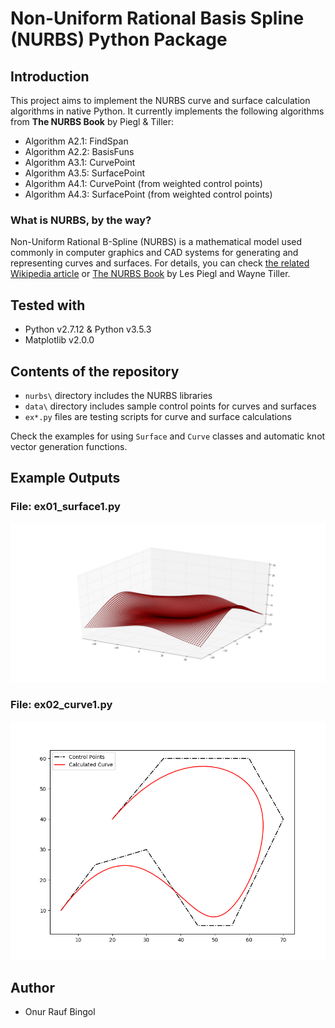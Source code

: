 # Non-Uniform Rational Basis Spline (NURBS) Python Package

## Introduction

This project aims to implement the NURBS curve and surface calculation algorithms in native Python. It currently implements the following algorithms from **The NURBS Book** by Piegl & Tiller:

* Algorithm A2.1: FindSpan
* Algorithm A2.2: BasisFuns
* Algorithm A3.1: CurvePoint
* Algorithm A3.5: SurfacePoint
* Algorithm A4.1: CurvePoint (from weighted control points)
* Algorithm A4.3: SurfacePoint (from weighted control points)

### What is NURBS, by the way?

Non-Uniform Rational B-Spline (NURBS) is a mathematical model used commonly in computer graphics and CAD systems for generating and representing curves and surfaces. For details, you can check [the related Wikipedia article](https://en.wikipedia.org/wiki/Non-uniform_rational_B-spline) or [The NURBS Book](http://www.springer.com/gp/book/9783642973857) by Les Piegl and Wayne Tiller.

## Tested with
* Python v2.7.12 & Python v3.5.3
* Matplotlib v2.0.0

## Contents of the repository

* `nurbs\` directory includes the NURBS libraries
* `data\` directory includes sample control points for curves and surfaces
* `ex*.py` files are testing scripts for curve and surface calculations

Check the examples for using `Surface` and `Curve` classes and automatic knot vector generation functions.

## Example Outputs

### File: ex01_surface1.py

![3D scatter plot using Matplotlib](doc/ex01_surface1_output.png)

### File: ex02_curve1.py

![2D line plots using Matplotlib](doc/ex02_curve1_output.png)

## Author

* Onur Rauf Bingol
